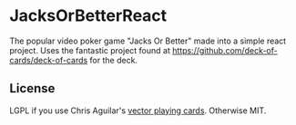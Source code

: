 # JacksOrBetterReact
The popular video poker game "Jacks Or Better" made into a simple react project. Uses the fantastic project found at https://github.com/deck-of-cards/deck-of-cards for the deck.

## License

LGPL if you use Chris Aguilar's [vector playing cards](http://sourceforge.net/projects/vector-cards/). Otherwise MIT.